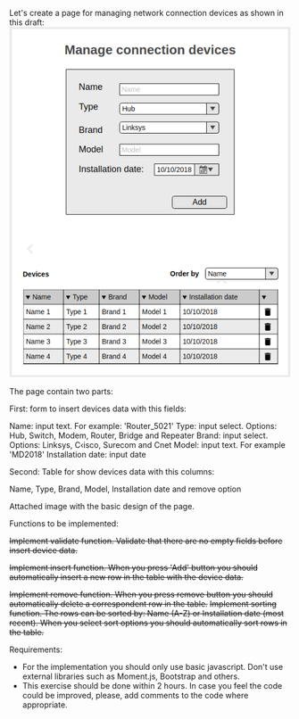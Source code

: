 Let's create a page for managing network connection devices as shown in this draft:
![UI](greenpowermonitorpic.png)

The page contain two parts:

First: form to insert devices data with this fields:

 Name: input text. For example: 'Router_5021'
 Type: input select. Options: Hub, Switch, Modem, Router, Bridge and Repeater
 Brand: input select. Options: Linksys, C‹isco, Surecom and Cnet
 Model: input text. For example 'MD2018'
 Installation date: input date

Second: Table for show devices data with this columns:

 Name, Type, Brand, Model, Installation date and remove option

Attached image with the basic design of the page.

Functions to be implemented:

~~Implement validate function. Validate that there are no empty fields before insert device data.~~

~~Implement insert function. When you press 'Add' button you should automatically insert a new row in the table with the device data.~~

~~Implement remove function. When you press remove button you should automatically delete a correspondent row in the table.~~
~~Implement sorting function. The rows can be sorted by: Name (A-Z) or Installation date (most recent). When you select sort options you should automatically sort rows in the table.~~

Requirements:
- For the implementation you should only use basic javascript. Don't use external libraries such as Moment.js, Bootstrap and others.
- This exercise should be done within 2 hours. In case you feel the code could be improved, please, add comments to the code where appropriate.

